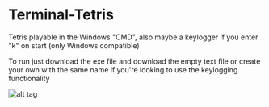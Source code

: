 # Terminal-Tetris
Tetris playable in the Windows "CMD", also maybe a keylogger if you enter "k" on start (only Windows compatible)

To run just download the exe file and download the empty text file or create your own with the same name if you're looking to use the keylogging functionality

![alt tag](http://github.com/Hsuirad/Terminal-Tetris/example.png)
